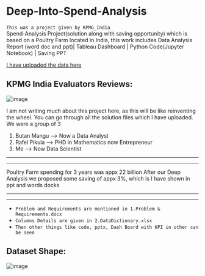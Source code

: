 # Deep-Into-Spend-Analysis
`This was a project given by KPMG_India` <br>
Spend-Analysis Project(solution along with saving opportunity) which is based on a Poultry Farm located in India, this work includes Data Analysis Report (word doc and ppt)| Tableau  Dashboard | Python Code(Jupyter Notebook) | Saving PPT

[I have uploaded the data here](https://www.kaggle.com/mukeshmanral/spend-analytics)

## KPMG India Evaluators Reviews:
![image](https://user-images.githubusercontent.com/26667491/143770350-84102ab5-fa93-47f6-8427-b2047e01a1b1.png)

I am not writing much about this project here, as this will be like reinventing the wheel.
You can go through all the solution files which I have uploaded.
We were a group of 3
1. Butan Mangu --> Now a Data Analyst
2. Rafel Pikula --> PHD in Mathematics now Entrepreneur
3. Me --> Now Data Scientist 

------
------
Poultry Farm spending for 3 years was appx 22 billion
After our Deep Analysis we proposed some saving of appx 3%, which is I have shown in ppt and words docks

----
----
* `Problem and Requirements are mentioned in 1.Problem & Requirements.docx`
* `Columns Details are given in 2.DataDictionary.xlsx`
* `Then other things like code, pptx, Dash Board with KPI in other can be seen`

## Dataset Shape:
![image](https://user-images.githubusercontent.com/26667491/143770805-fb8b2196-beff-42cc-9e1a-a1e584aec554.png)


